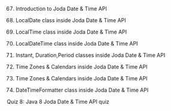 67. Introduction to Joda Date &
Time API



68. LocalDate class inside Joda
Date & Time API



69. LocalTime class inside Joda Date & Time API



70. LocalDateTime class inside Joda Date & Time API



71. Instant, Duration,Period classes inside Joda Date & Time API



72. Time Zones & Calendars inside Joda Date & Time API



73. Time Zones & Calendars inside Joda Date & Time API



74. DateTimeFormatter class inside Joda Date & Time API



Quiz 8: Java 8 Joda Date & Time API quiz